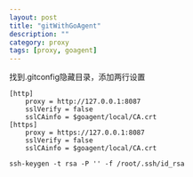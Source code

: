 ```yaml
---
layout: post
title: "gitWithGoAgent"
description: ""
category: proxy
tags: [proxy, goagent]
---
```



找到.gitconfig隐藏目录，添加两行设置

    [http] 
        proxy = http://127.0.0.1:8087 
        sslVerify = false
        sslCAinfo = $goagent/local/CA.crt
    [https] 
        proxy = https://127.0.0.1:8087 
        sslVerify = false
        sslCAinfo = $goagent/local/CA.crt
        
    ssh-keygen -t rsa -P '' -f /root/.ssh/id_rsa